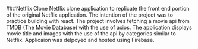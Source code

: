###Netflix Clone
Netflix clone application to replicate the front end portion of the original Netflix application.
The intention of the project was to practice building with react.
The project involves fetching a movie api from TMDB (The Movie Database) with the use of axios.
The application displays movie title and images with the use of the api by categories similar to Netflix.
Applicaion was delpoyed and hosted using Firebase.
